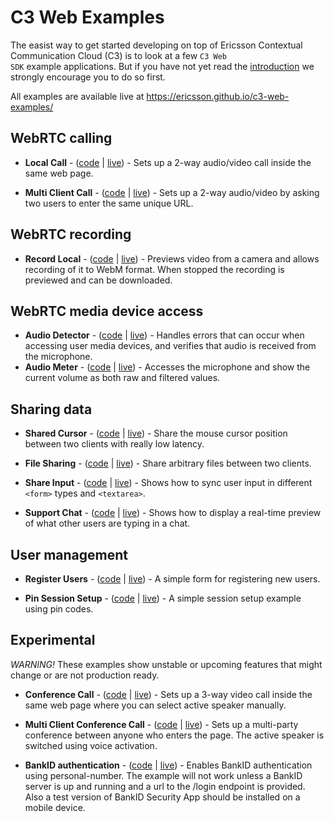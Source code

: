 # C3 Web Examples

The easist way to get started developing on top of Ericsson Contextual Communication Cloud (C3) is to look
at a few <code>C3 Web SDK</code> example applications. But if you have not yet
read the <a href="https://ericsson.github.io/c3-web-guide/">introduction</a> we strongly
encourage you to do so first.

All examples are available live at https://ericsson.github.io/c3-web-examples/

## WebRTC calling
* **Local Call** - (<a href="webrtc/localCall.html">code</a> | <a href="https://ericsson.github.io/c3-web-examples/webrtc/localCall.html">live</a>) - Sets up a 2-way audio/video call inside the same web page.

* **Multi Client Call** - (<a href="webrtc/multiClientCall.html">code</a> | <a href="https://ericsson.github.io/c3-web-examples/webrtc/multiClientCall.html">live</a>) - Sets up a 2-way audio/video by asking two users to enter the same unique URL.

## WebRTC recording

* **Record Local** - (<a href="recording/recordLocal.html">code</a> | <a href="https://ericsson.github.io/c3-web-examples/recording/recordLocal.html">live</a>) - Previews video from a camera and allows recording of it to WebM format. When stopped the recording is previewed and can be downloaded.

## WebRTC media device access

* **Audio Detector** - (<a href="webrtc/audioDetector.html">code</a> | <a href="https://ericsson.github.io/c3-web-examples/webrtc/audioDetector.html">live</a>) - Handles errors that can occur when accessing user media devices, and verifies that audio is received from the microphone.
* **Audio Meter** - (<a href="webrtc/audioMeter.html">code</a> | <a href="https://ericsson.github.io/c3-web-examples/webrtc/audioMeter.html">live</a>) - Accesses the microphone and show the current volume as both raw and filtered values.

## Sharing data

* **Shared Cursor** - (<a href="data/sharedCursor.html">code</a> | <a href="https://ericsson.github.io/c3-web-examples/data/sharedCursor.html">live</a>) - Share the mouse cursor position between two clients with really low latency.

* **File Sharing** - (<a href="data/fileDropShare.html">code</a> | <a href="https://ericsson.github.io/c3-web-examples/data/fileDropShare.html">live</a>) - Share arbitrary files between two clients.

* **Share Input** - (<a href="data/shareInput.html">code</a> | <a href="https://ericsson.github.io/c3-web-examples/data/shareInput.html">live</a>) - Shows how to sync user input in different <code>&lt;form&gt;</code> types and <code>&lt;textarea&gt;</code>.

* **Support Chat** - (<a href="data/supportChat.html">code</a> | <a href="https://ericsson.github.io/c3-web-examples/data/supportChat.html">live</a>) - Shows how to display a real-time preview of what other users are typing in a chat.

## User management
* **Register Users** - (<a href="users/registerUsers.html">code</a> | <a href="https://ericsson.github.io/c3-web-examples/users/registerUsers.html">live</a>) - A simple form for registering new users.

* **Pin Session Setup** - (<a href="users/pinSession.html">code</a> | <a href="https://ericsson.github.io/c3-web-examples/users/pinSession.html">live</a>) - A simple session setup example using pin codes.

## Experimental
*WARNING!* These examples show unstable or upcoming features that might change or are not production ready.

* **Conference Call** - (<a href="experimental/conferenceCall.html">code</a> | <a href="https://ericsson.github.io/c3-web-examples/experimental/conferenceCall.html">live</a>) - Sets up a 3-way video call inside the same web page where you can select active speaker manually.

* **Multi Client Conference Call** - (<a href="experimental/multiClientConferenceCall.html">code</a> | <a href="https://ericsson.github.io/c3-web-examples/experimental/multiClientConferenceCall.html">live</a>) - Sets up a multi-party conference between anyone who enters the page. The active speaker is switched using voice activation.

* **BankID authentication** - (<a href="experimental/bankIdAuth.html">code</a> | <a href="https://ericsson.github.io/c3-web-examples/experimental/bankIdAuth.html">live</a>) - Enables BankID authentication using personal-number. The example will not work unless a BankID server is up and running and a url to the /login endpoint is provided. Also a test version of BankID Security App should be installed on a mobile device.